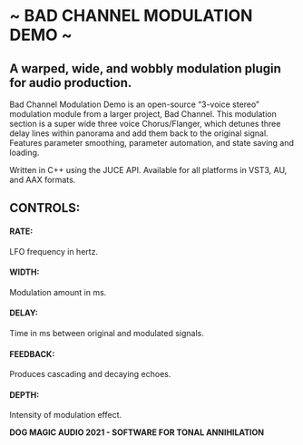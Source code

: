 # ~ BAD CHANNEL MODULATION DEMO ~
 
## A warped, wide, and wobbly modulation plugin for audio production.


Bad Channel Modulation Demo is an open-source “3-voice stereo” modulation module from a larger project, Bad Channel. This modulation section is a super wide three voice Chorus/Flanger, which detunes three delay lines within panorama and add them back to the original signal. Features parameter smoothing, parameter automation, and state saving and loading.

Written in C++ using the JUCE API. Available for all platforms in VST3, AU, and AAX formats.

## CONTROLS:
#### RATE: #### 
LFO frequency in hertz.
#### WIDTH: ####
Modulation amount in ms.
#### DELAY: ####
Time in ms between original and modulated signals.
#### FEEDBACK: ####
Produces cascading and decaying echoes.
#### DEPTH: ####
Intensity of modulation effect.

**DOG MAGIC AUDIO 2021 - SOFTWARE FOR TONAL ANNIHILATION**

